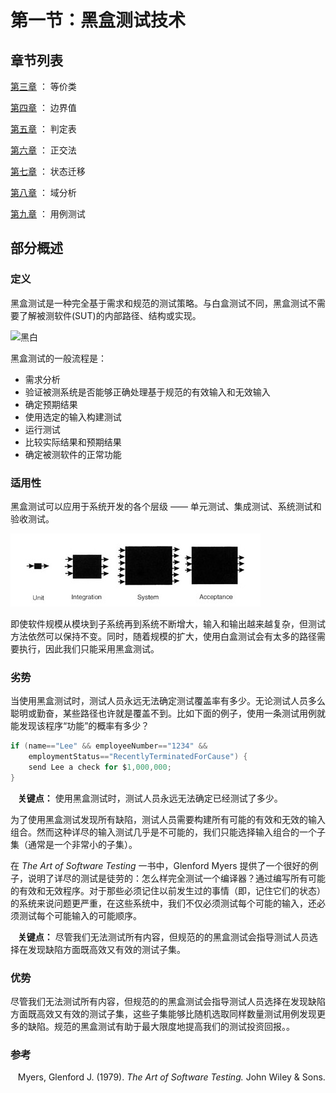 # 第一节：黑盒测试技术

## 章节列表

 [第三章](chapter3/overview.md) ： 等价类

 [第四章](chapter4/overview.md) ： 边界值

 [第五章](chapter5/overview.md) ： 判定表

 [第六章](chapter6/overview.md) ： 正交法

 [第七章](chapter7/overview.md) ： 状态迁移

 [第八章](chapter8/overview.md) ： 域分析

 [第九章](chapter9/overview.md) ： 用例测试

 ## 部分概述

 ### 定义

 黑盒测试是一种完全基于需求和规范的测试策略。与白盒测试不同，黑盒测试不需要了解被测软件(SUT)的内部路径、结构或实现。

 ![黑白](../../image/chapter1/黑白.jpg)

黑盒测试的一般流程是：
- 需求分析
- 验证被测系统是否能够正确处理基于规范的有效输入和无效输入
- 确定预期结果
- 使用选定的输入构建测试
- 运行测试
- 比较实际结果和预期结果
- 确定被测软件的正常功能

### 适用性

黑盒测试可以应用于系统开发的各个层级 —— 单元测试、集成测试、系统测试和验收测试。

![测试层级](../image/section1/层级.jpg)

即使软件规模从模块到子系统再到系统不断增大，输入和输出越来越复杂，但测试方法依然可以保持不变。同时，随着规模的扩大，使用白盒测试会有太多的路径需要执行，因此我们只能采用黑盒测试。

### 劣势

当使用黑盒测试时，测试人员永远无法确定测试覆盖率有多少。无论测试人员多么聪明或勤奋，某些路径也许就是覆盖不到。比如下面的例子，使用一条测试用例就能发现该程序“功能”的概率有多少？

```java
if (name=="Lee" && employeeNumber=="1234" &&
    employmentStatus=="RecentlyTerminatedForCause") {
    send Lee a check for $1,000,000;
}
```

&nbsp;&nbsp; **关键点：** 使用黑盒测试时，测试人员永远无法确定已经测试了多少。

为了使用黑盒测试发现所有缺陷，测试人员需要构建所有可能的有效和无效的输入组合。然而这种详尽的输入测试几乎是不可能的，我们只能选择输入组合的一个子集（通常是一个非常小的子集）。

在 *The Art of Software Testing* 一书中，Glenford Myers 提供了一个很好的例子，说明了详尽的测试是徒劳的：怎么样完全测试一个编译器？通过编写所有可能的有效和无效程序。对于那些必须记住以前发生过的事情（即，记住它们的状态）的系统来说问题更严重，在这些系统中，我们不仅必须测试每个可能的输入，还必须测试每个可能输入的可能顺序。

&nbsp;&nbsp; **关键点：** 尽管我们无法测试所有内容，但规范的的黑盒测试会指导测试人员选择在发现缺陷方面既高效又有效的测试子集。

### 优势

尽管我们无法测试所有内容，但规范的的黑盒测试会指导测试人员选择在发现缺陷方面既高效又有效的测试子集，这些子集能够比随机选取同样数量测试用例发现更多的缺陷。规范的黑盒测试有助于最大限度地提高我们的测试投资回报。。

### 参考
&nbsp;&nbsp; Myers, Glenford J. (1979). *The Art of Software Testing.* John Wiley & Sons.